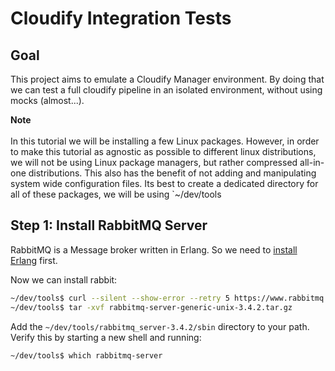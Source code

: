 Cloudify Integration Tests
==========================

## Goal

This project aims to emulate a Cloudify Manager environment.
By doing that we can test a full cloudify pipeline in an isolated environment, without using mocks (almost...).

**Note** <br><br>
In this tutorial we will be installing a few Linux packages.
However, in order to make this tutorial as agnostic as possible to different linux distributions,
we will not be using Linux package managers, but rather compressed all-in-one distributions.
This also has the benefit of not adding and manipulating system wide configuration files.
Its best to create a dedicated directory for all of these packages, we will be using `~/dev/tools

## Step 1: Install RabbitMQ Server

RabbitMQ is a Message broker written in Erlang.
So we need to [install Erlang](https://www.erlang-solutions.com/downloads/download-erlang-otp) first.

Now we can install rabbit: <br>

```bash
~/dev/tools$ curl --silent --show-error --retry 5 https://www.rabbitmq.com/releases/rabbitmq-server/v3.4.2/rabbitmq-server-generic-unix-3.4.2.tar.gz -o rabbitmq-server-generic-unix-3.4.2.tar.gz
~/dev/tools$ tar -xvf rabbitmq-server-generic-unix-3.4.2.tar.gz
```

Add the `~/dev/tools/rabbitmq_server-3.4.2/sbin` directory to your path. Verify this by starting a new shell and running: <br>

```bash
~/dev/tools$ which rabbitmq-server
```
